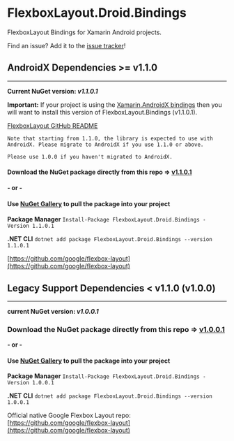 # FlexboxLayout.Droid.Bindings

FlexboxLayout Bindings for Xamarin Android projects.

Find an issue? Add it to the [issue tracker](https://github.com/rf43/FlexboxLayout.Droid.Bindings/issues)!

## AndroidX Dependencies >= v1.1.0 

---

**Current NuGet version: _v1.1.0.1_**

**Important:** If your project is using the [Xamarin.AndroidX bindings](https://www.nuget.org/packages?q=Tags%3A"AndroidX"+Authors%3A"Microsoft") then you will want to install this version of FlexboxLayout.Bindings (v1.1.0.1).

[FlexboxLayout GitHub README](https://github.com/google/flexbox-layout#installation)

```
Note that starting from 1.1.0, the library is expected to use with AndroidX. Please migrate to AndroidX if you use 1.1.0 or above.

Please use 1.0.0 if you haven't migrated to AndroidX.
```

#### Download the NuGet package directly from this repo => [v1.1.0.1](https://github.com/rf43/FlexboxLayout.Droid.Bindings/blob/master/FlexboxLayout.Droid.Bindings/FlexboxLayout.Droid.Bindings/bin/Release/FlexboxLayout.Droid.Bindings.1.1.0.1.nupkg)

**- or -**

#### Use [NuGet Gallery](https://www.nuget.org/packages/FlexboxLayout.Droid.Bindings/1.1.0.1) to pull the package into your project

**Package Manager**
`Install-Package FlexboxLayout.Droid.Bindings -Version 1.1.0.1`

**.NET CLI**
`dotnet add package FlexboxLayout.Droid.Bindings --version 1.1.0.1`

[https://github.com/google/flexbox-layout](https://github.com/google/flexbox-layout)

## Legacy Support Dependencies < v1.1.0 (v1.0.0)

---

**current NuGet version: _v1.0.0.1_**

### Download the NuGet package directly from this repo => [v1.0.0.1](https://github.com/rf43/FlexboxLayout.Droid.Bindings/blob/master/FlexboxLayout.Droid.Bindings/FlexboxLayout.Droid.Bindings/bin/Release/FlexboxLayout.Droid.Bindings.1.0.0.1.nupkg)

**- or -**

#### Use [NuGet Gallery](https://www.nuget.org/packages/FlexboxLayout.Droid.Bindings/1.0.0.1) to pull the package into your project

**Package Manager**
`Install-Package FlexboxLayout.Droid.Bindings -Version 1.0.0.1`

**.NET CLI**
`dotnet add package FlexboxLayout.Droid.Bindings --version 1.0.0.1`



Official native Google Flexbox Layout repo:
[https://github.com/google/flexbox-layout](https://github.com/google/flexbox-layout)
